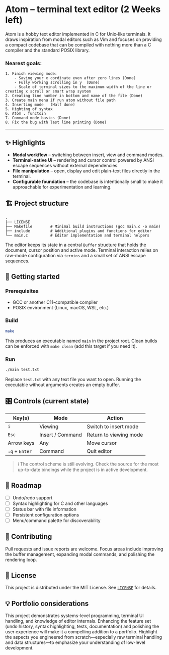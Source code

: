 # Atom – terminal text editor (2 Weeks left)

Atom is a hobby text editor implemented in C for Unix-like terminals. It draws
inspiration from modal editors such as Vim and focuses on providing a compact
codebase that can be compiled with nothing more than a C compiler and the
standard POSIX library.

### Nearest goals:
    1. Finish viewing mode:   
        - Saving your x cordinate even after zero lines (Done)   
        - Fully working scrolling in y  (Done)   
        - Scale of terminal sizes to the maximum width of the line or creating x scroll or smart wrap system
    2. Creating line number in bottom and name of the file (Done)   
    3. Create main menu if run atom without file path   
    4. Inserting mode   (Half done)
    5. Highting of syntax   
    6. Atom . functoin   
    7. Command mode basics (Done)
    8. Fix the bug with last line printing (Done)

---

## ✨ Highlights

- **Modal workflow** – switching between insert, view and command modes.
- **Terminal-native UI** – rendering and cursor control powered by ANSI escape
  sequences without external dependencies.
- **File manipulation** – open, display and edit plain-text files directly in
  the terminal.
- **Configurable foundation** – the codebase is intentionally small to make it
  approachable for experimentation and learning.

## 🏗️ Project structure

```
.
├── LICENSE
├── Makefile        # Minimal build instructions (gcc main.c -o main)
├── include         # Additional plugins and functions for editor
└── main.c          # Editor implementation and terminal helpers
```

The editor keeps its state in a central `Buffer` structure that holds the
document, cursor position and active mode. Terminal interaction relies on
raw-mode configuration via `termios` and a small set of ANSI escape sequences.

## 🚀 Getting started

### Prerequisites

- GCC or another C11-compatible compiler
- POSIX environment (Linux, macOS, WSL, etc.)

### Build

```bash
make
```

This produces an executable named `main` in the project root. Clean builds can
be enforced with `make clean` (add this target if you need it).

### Run

```bash
./main test.txt
```

Replace `test.txt` with any text file you want to open. Running the executable
without arguments creates an empty buffer.

## 🎛️ Controls (current state)

| Key(s) | Mode            | Action                          |
|--------|-----------------|---------------------------------|
| `i`    | Viewing         | Switch to insert mode           |
| `Esc`  | Insert / Command| Return to viewing mode          |
| Arrow keys | Any         | Move cursor                     |
| `:q` + `Enter` | Command | Quit editor                     |

> ℹ️ The control scheme is still evolving. Check the source for the most
> up-to-date bindings while the project is in active development.

## 🧭 Roadmap

- [ ] Undo/redo support
- [ ] Syntax highlighting for C and other languages
- [ ] Status bar with file information
- [ ] Persistent configuration options
- [ ] Menu/command palette for discoverability

## 🤝 Contributing

Pull requests and issue reports are welcome. Focus areas include improving the
buffer management, expanding modal commands, and polishing the rendering loop.

## 📄 License

This project is distributed under the MIT License. See [`LICENSE`](LICENSE) for
details.

## 💡 Portfolio considerations

This project demonstrates systems-level programming, terminal UI handling, and
knowledge of editor internals. Enhancing the feature set (undo history, syntax
highlighting, tests, documentation) and polishing the user experience will make
it a compelling addition to a portfolio. Highlight the aspects you engineered
from scratch—especially raw terminal handling and data structures—to emphasize
your understanding of low-level development.
